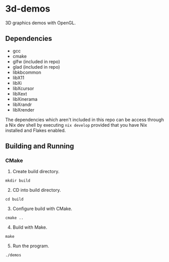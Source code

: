 # 3d-demos
3D graphics demos with OpenGL.

## Dependencies
- gcc
- cmake
- glfw (included in repo)
- glad (included in repo)
- libkbcommon
- libX11
- libXi
- libXcursor
- libXext
- libXinerama
- libXrandr
- libXrender

The dependencies which aren't included in this repo can be access through a Nix dev shell
by executing `nix develop` provided that you have Nix installed and Flakes enabled.

## Building and Running
### CMake
1. Create build directory.
```
mkdir build
```
2. CD into build directory.
```
cd build
```
3. Configure build with CMake.
```
cmake ..
```
4. Build with Make.
```
make
```
5. Run the program.
```
./demos
```
